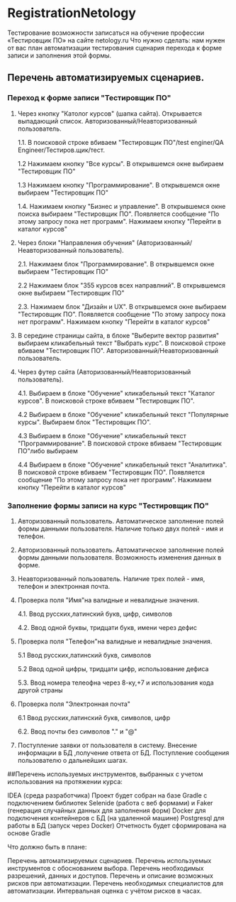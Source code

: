 # RegistrationNetology
Тестирование возможности записаться на обучение профессии «Тестировщик ПО» на сайте netology.ru
Что нужно сделать: нам нужен от вас план автоматизации тестирования сценария перехода к форме записи и заполнения этой формы.

## Перечень автоматизируемых сценариев.

### Переход к форме записи "Тестировщик ПО"
1. Через кнопку "Католог курсов" (шапка сайта). Открывается выпадающий список. Авторизованный/Неавторизованный пользователь.
    
    1.1. В поисковой строке вбиваем "Тестировщик ПО"/test enginer/QA Engineer/Тестиров.щик/тест.
    
    1.2  Нажимаем кнопку "Все курсы". В открывшемся окне выбираем "Тестировщик ПО"
    
    1.3  Нажимаем кнопку "Программирование". В открывшемся окне выбираем "Тестировщик ПО"
    
    1.4. Нажимаем кнопку "Бизнес и управление". В открывшемся окне поиска выбираем "Тестировщик ПО". Появляется сообщение "По этому запросу пока нет программ". Нажимаем кнопку "Перейти в каталог курсов" 
2. Через блоки "Направления обучения" (Авторизованный/Неавторизованный пользователь).
    
    2.1. Нажимаем блок "Программирование". В открывшемся окне выбираем "Тестировщик ПО"
    
    2.2  Нажимаем блок "355 курсов всех направлний". В открывшемся окне выбираем "Тестировщик ПО"
    
    2.3. Нажимаем блок "Дизайн и UX". В открывшемся окне выбираем "Тестировщик ПО". Появляется сообщение "По этому запросу пока нет программ". Нажимаем кнопку "Перейти в каталог курсов" 
3. В середине страницы сайта, в блоке "Выберите вектор развития" выбираем кликабельный текст "Выбрать курс". В поисковой строке вбиваем "Тестировщик ПО". Авторизованный/Неавторизованный пользователь.
4. Через футер сайта (Авторизованный/Неавторизованный пользователь).
    
    4.1. Выбираем в блоке "Обучение" кликабельный текст "Каталог курсов". В поисковой строке вбиваем "Тестировщик ПО". 
    
    4.2  Выбираем в блоке "Обучение" кликабельный текст "Популярные курсы". Выбираем блок "Тестировщик ПО".
    
    4.3  Выбираем в блоке "Обучение" кликабельный текст "Программирование". В поисковой строке вбиваем "Тестировщик ПО"либо выбираем 
    
    4.4  Выбираем в блоке "Обучение" кликабельный текст "Аналитика". В поисковой строке вбиваем "Тестировщик ПО". Появляется сообщение "По этому запросу пока нет программ". Нажимаем кнопку "Перейти в каталог курсов" 

### Заполнение формы записи на курс "Тестировщик ПО"

1. Авторизованный пользователь. Автоматическое заполнение полей формы данными пользователя. Наличие только двух полей - имя и телефон.
2. Авторизованный пользователь. Автоматическое заполнение полей формы данными пользователя. Возможность изменения данных в форме.
3. Неавторизованный пользователь. Наличие трех полей - имя, телефон и электронная почта.
4. Проверка поля "Имя"на валидные и невалидные значения.

   4.1. Ввод русских,латинский букв, цифр, символов

   4.2. Ввод одной буквы, тридцати букв, имени через дефис

5. Проверка поля "Телефон"на валидные и невалидные значения.

   5.1 Ввод русских,латинский букв, символов

   5.2 Ввод одной цифры, тридцати цифр, использование дефиса

   5.3. Ввод номера телеофна через 8-ку,+7 и использования кода другой страны

6. Проверка поля "Электронная почта"

   6.1 Ввод русских,латинский букв, символов, цифр

   6.2. Ввод почты без символов "." и "@"

7. Поступление заявки от пользователя в систему. Внесение информации в БД ,получение ответа от БД. Поступление сообщения пользователю о дальнейших шагах.


##Перечень используемых инструментов, выбранных с учетом использования на протяжении курса:

IDEA (среда разработчика)
Проект будет собран на базе Gradle с подключением библиотек Selenide (работа с веб формами) и Faker (генерация случайных данных для заполнения форм)
Docker для подключения контейнеров с БД (на удаленной машине)
Postgresql для работы в БД (запуск через Docker)
Отчетность будет сформирована на основе Gradle


Что должно быть в плане:

Перечень автоматизируемых сценариев.
Перечень используемых инструментов с обоснованием выбора.
Перечень необходимых разрешений, данных и доступов.
Перечень и описание возможных рисков при автоматизации.
Перечень необходимых специалистов для автоматизации.
Интервальная оценка с учётом рисков в часах.
